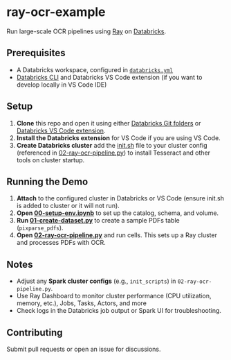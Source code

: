 # ray-ocr-example

Run large-scale OCR pipelines using [Ray](https://www.ray.io/) on [Databricks](https://docs.databricks.com/aws/en/machine-learning/ray/).

## Prerequisites
- A Databricks workspace, configured in [`databricks.yml`](databricks.yml)  
- [Databricks CLI](https://docs.databricks.com/dev-tools/cli/) and Databricks VS Code extension (if you want to develop locally in VS Code IDE)

## Setup
1. **Clone** this repo and open it using either [Databricks Git folders](https://docs.databricks.com/aws/en/repos/) or [Databricks VS Code extension](https://docs.databricks.com/aws/en/dev-tools/vscode-ext/).  
2. **Install the Databricks extension** for VS Code if you are using VS Code.  
3. **Create Databricks cluster** add the [init.sh](scripts/init.sh) file to your cluster config (referenced in [02-ray-ocr-pipeline.py](notebooks/02-ray-ocr-pipeline.py)) to install Tesseract and other tools on cluster startup.


## Running the Demo
1. **Attach** to the configured cluster in Databricks or VS Code (ensure init.sh is added to cluster or it will not run).  
2. **Open [00-setup-env.ipynb](notebooks/00-setup-env.ipynb)** to set up the catalog, schema, and volume.  
3. **Run [01-create-dataset.py](notebooks/01-create-dataset.py)** to create a sample PDFs table (`pixparse_pdfs`).  
4. **Open [02-ray-ocr-pipeline.py](notebooks/02-ray-ocr-pipeline.py)** and run cells. This sets up a Ray cluster and processes PDFs with OCR.

## Notes
- Adjust any **Spark cluster configs** (e.g., `init_scripts`) in `02-ray-ocr-pipeline.py`.
- Use Ray Dashboard to monitor cluster performance (CPU utilization, memory, etc.), Jobs, Tasks, Actors, and more
- Check logs in the Databricks job output or Spark UI for troubleshooting.  

## Contributing
Submit pull requests or open an issue for discussions.

